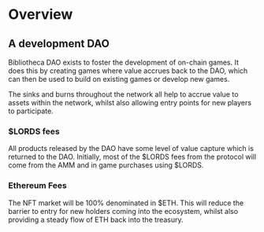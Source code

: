 # Overview

## A development DAO

Bibliotheca DAO exists to foster the development of on-chain games. It does this by creating games where value accrues back to the DAO, which can then be used to build on existing games or develop new games.

The sinks and burns throughout the network all help to accrue value to assets within the network, whilst also allowing entry points for new players to participate. 


### $LORDS fees

All products released by the DAO have some level of value capture which is returned to the DAO. Initially, most of the $LORDS fees from the protocol will come from the AMM and in game purchases using $LORDS.

### Ethereum Fees

The NFT market will be 100% denominated in $ETH. This will reduce the barrier to entry for new holders coming into the ecosystem, whilst also providing a steady flow of ETH back into the treasury.